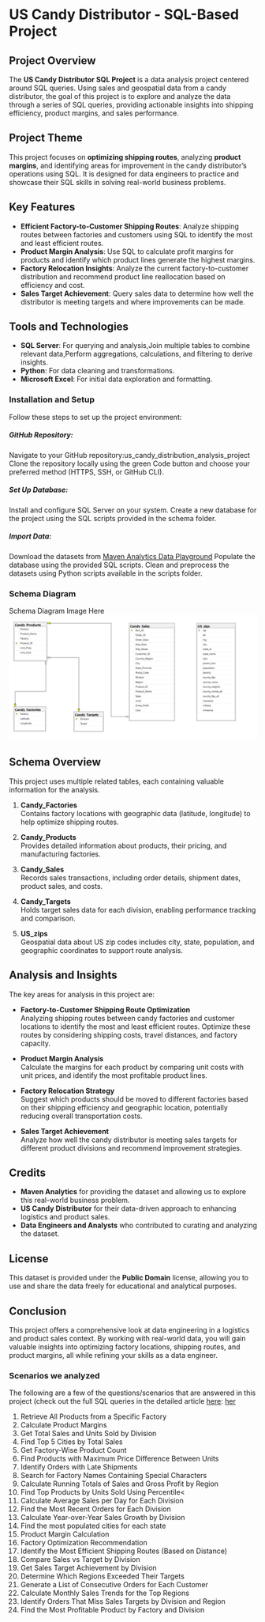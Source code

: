 # US Candy Distributor - SQL-Based Project

## Project Overview
The **US Candy Distributor SQL Project** is a data analysis project centered around SQL queries. Using sales and geospatial data from a candy distributor, the goal of this project is to explore and analyze the data through a series of SQL queries, providing actionable insights into shipping efficiency, product margins, and sales performance.

## Project Theme
This project focuses on **optimizing shipping routes**, analyzing **product margins**, and identifying areas for improvement in the candy distributor’s operations using SQL. It is designed for data engineers to practice and showcase their SQL skills in solving real-world business problems.

## Key Features
- **Efficient Factory-to-Customer Shipping Routes**: Analyze shipping routes between factories and customers using SQL to identify the most and least efficient routes.
- **Product Margin Analysis**: Use SQL to calculate profit margins for products and identify which product lines generate the highest margins.
- **Factory Relocation Insights**: Analyze the current factory-to-customer distribution and recommend product line reallocation based on efficiency and cost.
- **Sales Target Achievement**: Query sales data to determine how well the distributor is meeting targets and where improvements can be made.

## Tools and Technologies
- **SQL Server**: For querying and analysis,Join multiple tables to combine relevant data,Perform aggregations, calculations, and filtering to derive insights.
- **Python**: For data cleaning and transformations.
- **Microsoft Excel**: For initial data exploration and formatting.

### Installation and Setup
Follow these steps to set up the project environment:

##### GitHub Repository:
Navigate to your GitHub repository:us_candy_distribution_analysis_project
Clone the repository locally using the green Code button and choose your preferred method (HTTPS, SSH, or GitHub CLI).

##### Set Up Database:
Install and configure SQL Server on your system.
Create a new database for the project using the SQL scripts provided in the schema folder.

##### Import Data:
Download the datasets from [Maven Analytics Data Playground](https://mavenanalytics.io/data-playground)
Populate the database using the provided SQL scripts.
Clean and preprocess the datasets using Python scripts available in the scripts folder.

### Schema Diagram
Schema Diagram Image Here 
![Referance image](./Entity_Relationship_US_Candy.png)
## Schema Overview
This project uses multiple related tables, each containing valuable information for the analysis.

1. **Candy_Factories**  
   Contains factory locations with geographic data (latitude, longitude) to help optimize shipping routes.
   
2. **Candy_Products**  
   Provides detailed information about products, their pricing, and manufacturing factories.
   
3. **Candy_Sales**  
   Records sales transactions, including order details, shipment dates, product sales, and costs.
   
4. **Candy_Targets**  
   Holds target sales data for each division, enabling performance tracking and comparison.
   
5. **US_zips**  
   Geospatial data about US zip codes includes city, state, population, and geographic coordinates to support route analysis.

## Analysis and Insights
The key areas for analysis in this project are:

- **Factory-to-Customer Shipping Route Optimization**  
  Analyzing shipping routes between candy factories and customer locations to identify the most and least efficient routes. Optimize these routes by considering shipping costs, travel distances, and factory capacity.

- **Product Margin Analysis**  
  Calculate the margins for each product by comparing unit costs with unit prices, and identify the most profitable product lines.

- **Factory Relocation Strategy**  
  Suggest which products should be moved to different factories based on their shipping efficiency and geographic location, potentially reducing overall transportation costs.

- **Sales Target Achievement**  
  Analyze how well the candy distributor is meeting sales targets for different product divisions and recommend improvement strategies.

## Credits
- **Maven Analytics** for providing the dataset and allowing us to explore this real-world business problem.
- **US Candy Distributor** for their data-driven approach to enhancing logistics and product sales.
- **Data Engineers and Analysts** who contributed to curating and analyzing the dataset.

## License
This dataset is provided under the **Public Domain** license, allowing you to use and share the data freely for educational and analytical purposes.

## Conclusion
This project offers a comprehensive look at data engineering in a logistics and product sales context. By working with real-world data, you will gain valuable insights into optimizing factory locations, shipping routes, and product margins, all while refining your skills as a data engineer.

### Scenarios we analyzed
The following are a few of the questions/scenarios that are answered in this project (check out the full SQL queries in the detailed article [here](https://github.com/TreasaRose/us_candy_distribution_analysis_project/blob/7d2ac21c2f7db874bde2d56816aa3e268a7a30bc/Candy_Distributor_Analysis_queries.html):
[her](Candy_Distributor_Analysis_queries.html)

1. Retrieve All Products from a Specific Factory
2. Calculate Product Margins
3. Get Total Sales and Units Sold by Division
4. Find Top 5 Cities by Total Sales
5. Get Factory-Wise Product Count
6. Find Products with Maximum Price Difference Between Units 
7. Identify Orders with Late Shipments
8. Search for Factory Names Containing Special Characters
9. Calculate Running Totals of Sales and Gross Profit by Region
10. Find Top Products by Units Sold Using Percentile<
11. Calculate Average Sales per Day for Each Division
12. Find the Most Recent Orders for Each Division
13. Calculate Year-over-Year Sales Growth by Division
14. Find the most populated cities for each state
15. Product Margin Calculation
16. Factory Optimization Recommendation
17. Identify the Most Efficient Shipping Routes (Based on Distance)
18. Compare Sales vs Target by Division
19. Get Sales Target Achievement by Division
20. Determine Which Regions Exceeded Their Targets
21. Generate a List of Consecutive Orders for Each Customer
22. Calculate Monthly Sales Trends for the Top Regions
23. Identify Orders That Miss Sales Targets by Division and Region
24. Find the Most Profitable Product by Factory and Division

